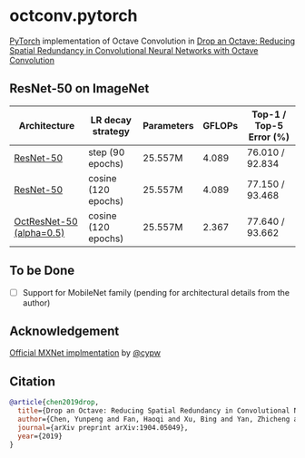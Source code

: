# octconv.pytorch
[PyTorch](pytorch.org) implementation of Octave Convolution in [Drop an Octave: Reducing Spatial Redundancy in Convolutional Neural Networks with Octave Convolution](https://arxiv.org/abs/1904.05049)

## ResNet-50 on ImageNet
| Architecture             | LR decay strategy   | Parameters | GFLOPs | Top-1 / Top-5 Error (%) |
| ------------------------ | ------------------- | ---------- | ------ | ----------------------- |
| [ResNet-50](https://drive.google.com/open?id=1n7H6WNrvtf0eyWeWotbWD1kb95iVWaze)                | step (90 epochs)    | 25.557M    | 4.089  | 76.010 / 92.834         |
| [ResNet-50](https://drive.google.com/open?id=1_aconGn2oZB1Bvgq65g2tsqSI7CSPAEt)                | cosine (120 epochs) | 25.557M    | 4.089  | 77.150 / 93.468         |
| [OctResNet-50 (alpha=0.5)](https://drive.google.com/open?id=1F9esqmbIJmfTOsAZ6_6JEUnI83LVgF_S) | cosine (120 epochs) | 25.557M    | 2.367  | 77.640 / 93.662         |



## To be Done
- [ ] Support for MobileNet family (pending for architectural details from the author)

## Acknowledgement
[Official MXNet implmentation](https://github.com/facebookresearch/OctConv) by [@cypw](https://github.com/cypw)

## Citation
```bibtex
@article{chen2019drop,
  title={Drop an Octave: Reducing Spatial Redundancy in Convolutional Neural Networks with Octave Convolution},
  author={Chen, Yunpeng and Fan, Haoqi and Xu, Bing and Yan, Zhicheng and Kalantidis, Yannis and Rohrbach, Marcus and Yan, Shuicheng and Feng, Jiashi},
  journal={arXiv preprint arXiv:1904.05049},
  year={2019}
}
```
